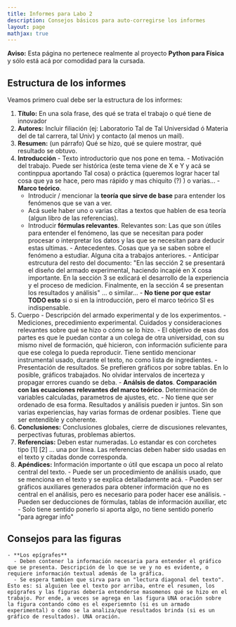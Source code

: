 ```yaml
---
title: Informes para Labo 2
description: Consejos básicos para auto-corregirse los informes
layout: page
mathjax: true
---
```


<div class="alert alert-danger" role="alert" >
  <strong>Aviso:</strong> Esta página no pertenece realmente al proyecto <strong>Python para Física</strong> y sólo está acá por comodidad para la cursada.
</div>


## Estructura de los informes

Veamos primero cual debe ser la estructura de los informes:

  1. **Título:** En una sola frase, des qué se trata el trabajo o qué tiene de innovador
  2. **Autores:** Incluir filiación (ej: Laboratorio Tal de Tal Universidad ó Materia del de tal carrera, tal Univ) y contacto (al menos un mail).
  3. **Resumen:** (un párrafo) Qué se hizo, qué se quiere mostrar, qué resultado se obtuvo.
  4. **Introducción**
    - Texto introductorio que nos pone en tema.
    - Motivación del trabajo. Puede ser histórica (este tema viene de X e Y y acá se continppua aportando Tal cosa) o práctica (queremos lograr hacer tal cosa que ya se hace, pero mas rápido y mas chiquito (?) ) o varias...
    -  **Marco teórico**.
      - Introducir / mencionar la **teoría que sirve de base** para entender los fenómenos que se van a ver.
      - Acá suele haber uno o varias citas a textos que hablen de esa teoría (algun libro de las referencias).
      - Introducir **fórmulas relevantes**. Relevantes son: Las que son útiles para entender el fenómeno, las que se necesitan para poder procesar o interpretar los datos y las que se necesitan para deducir estas ultimas.
    - Antecedentes. Cosas que ya se saben sobre el fenómeno a estudiar. Alguna cita a trabajos anteriores.
    - Anticipar estrcutura del resto del documento: "En las sección 2 se presentará el diseño del armado experimental, haciendo incapié en X cosa importante. En la sección 3 se exlicará el desarrollo de la experiencia y el proceso de medicion. Finalmente, en la sección 4 se presentan los resultados y análisis" ... o similar...
    - **No tiene por que estar TODO esto** si o si en la introducción, pero el marco teórico SI es indispensable.
  5. Cuerpo
    - Descripción del armado experimental y de los experimentos.
    - Mediciones, precedimiento experimental. Cuidados y consideraciones relevantes sobre qué se hizo o cómo se lo hizo.
    - El objetivo de esas dos partes es que le puedan contar a un colega de otra universidad, con su mismo nivel de formación, qué hicieron, con información suficiente para que ese colega lo pueda reproducir. Tiene sentido mencionar instrumental usado, durante el texto, no como lista de ingredientes.
    - Presentación de resultados. Se prefieren gráficos por sobre tablas. En lo posible, gráficos trabajados. No olvidar intervalos de incerteza y propagar errores cuando se deba.
    - **Análsis de datos**. **Comparación con las ecuaciones relevantes del marco teórico**. Determinación de variables calculadas, parametros de ajustes, etc.
    - No tiene que ser ordenado de esa forma. Resultados y análisis pueden ir juntos. Sin son varias experiencias, hay varias formas de ordenar posibles. Tiene que ser entendible y coherente.
  6. **Conclusiones:** Conclusiones globales, cierre de discusiones relevantes, perpectivas futuras, problemas abiertos.
  7. **Referencias:** Deben estar numeradas. Lo estandar es con corchetes tipo [1]  [2]  ... una por línea. Las referencias deben haber sido usadas en el texto y citadas donde corresponda.
  8. **Apéndices:** Información importante o útil que escapa un poco al relato central del texto.
    - Puede ser un procedimiento de análisis usado, que se menciona en el texto y se explica detalladamente acá.
    - Pueden ser gráficos auxiliares generados para obtener información que no es central en el análisis, pero es necesario para poder hacer ese análisis.
    - Pueden ser deducciones de fórmulas, tablas de información auxiliar, etc
    - Solo tiene sentido ponerlo si aporta algo, no tiene sentido ponerlo "para agregar info"


  ## Consejos para las figuras

    - **Los epígrafes**
      - Deben contener la información necesaria para entender el gráfico que se presenta. Descripción de lo que se ve y no es evidente, o requiere información textual además de la gráfica.
      - Se espera tambien que sirva para un "lectura diagonal del texto". Esto es: si alguien lee el texto por arriba, entre el resumen, los epígrafes y las figuras debería entenderse masomenos qué se hizo en el trabajo. Por ende, a veces se agrega en las figura UNA oración sobre la figura contando cómo es el experiemnto (si es un armado experimental) o cómo se la analiza/que resultados brinda (si es un gráfico de resultados). UNA oración.
    
